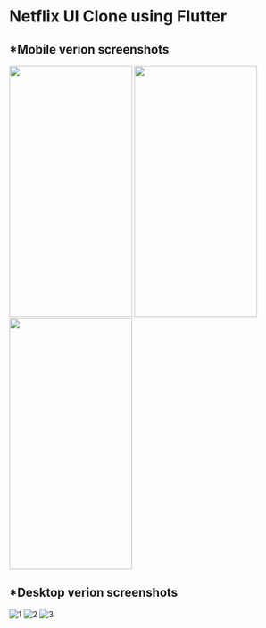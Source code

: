 # Netflix UI Clone using Flutter

## *Mobile verion screenshots

<img src="https://github.com/abhay-2105/Netflix-Clone-Flutter/blob/master/screenshots/netflix%20mobile%20screenshot%20(1).jpeg" width="220" height="450">  <img src="https://github.com/abhay-2105/Netflix-Clone-Flutter/blob/master/screenshots/netflix%20mobile%20screenshot%20(2).jpeg" width="220" height="450">  <img src="https://github.com/abhay-2105/Netflix-Clone-Flutter/blob/master/screenshots/netflix%20mobile%20screenshot%20(3).jpeg" width="220" height="450">

## *Desktop verion screenshots
![1](https://github.com/abhay-2105/Netflix-Clone-Flutter/blob/master/screenshots/netflix%20desktop%20screenshot(1).png)
![2](https://github.com/abhay-2105/Netflix-Clone-Flutter/blob/master/screenshots/netflix%20desktop%20screenshot(2).png)
![3](https://github.com/abhay-2105/Netflix-Clone-Flutter/blob/master/screenshots/netflix%20desktop%20screenshot(3).png)
